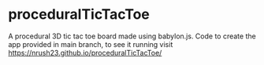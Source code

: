 # proceduralTicTacToe
A procedural 3D tic tac toe board made using babylon.js. Code to create the app provided in main branch, to see it running visit
https://nrush23.github.io/proceduralTicTacToe/
